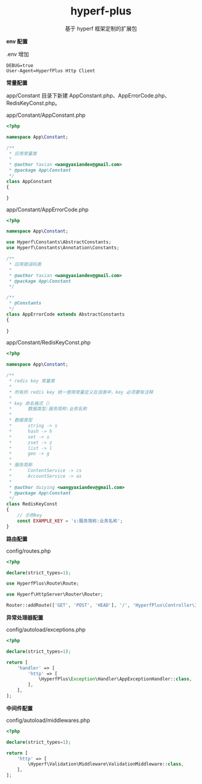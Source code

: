 <h1 align="center">
    hyperf-plus
</h1>

<p align="center">
    基于 hyperf 框架定制的扩展包
</p>

**env 配置**  

.env 增加  

```
DEBUG=true
User-Agent=HyperfPlus Http Client
```

**常量配置**  

app/Constant 目录下新建 AppConstant.php、AppErrorCode.php、RedisKeyConst.php。  

app/Constant/AppConstant.php  

```php
<?php

namespace App\Constant;

/**
 * 应用常量类
 *
 * @author Yaxian <wangyaxiandev@gmail.com>
 * @package App\Constant
 */
class AppConstant
{

}
```

app/Constant/AppErrorCode.php 

```php
<?php

namespace App\Constant;

use Hyperf\Constants\AbstractConstants;
use Hyperf\Constants\Annotation\Constants;

/**
 * 应用错误码类
 *
 * @author Yaxian <wangyaxiandev@gmail.com>
 * @package App\Constant
 */

/**
 * @Constants
 */
class AppErrorCode extends AbstractConstants
{
    
}
```

app/Constant/RedisKeyConst.php

```php
<?php

namespace App\Constant;

/**
 * redis key 常量类
 *
 * 所有的 redis key 统一使用常量定义在该类中，key 必须要有注释
 *
 * key 命名格式（）
 *      数据类型:服务简称:业务名称
 *
 * 数据类型
 *      string -> s
 *      hash -> h
 *      set -> s
 *      zset -> z
 *      list -> l
 *      geo -> g
 *
 * 服务简称
 *      ContentService -> cs
 *      AccountService -> as
 *
 * @author duiying <wangyaxiandev@gmail.com>
 * @package App\Constant
 */
class RedisKeyConst
{
    // 示例key
    const EXAMPLE_KEY = 's:服务简称:业务名称';
}
```

**路由配置**  

config/routes.php  

```php
<?php

declare(strict_types=1);

use HyperfPlus\Route\Route;

use Hyperf\HttpServer\Router\Router;

Router::addRoute(['GET', 'POST', 'HEAD'], '/', 'HyperfPlus\Controller\IndexController@handle');
```

**异常处理器配置**  

config/autoload/exceptions.php  

```php
<?php

declare(strict_types=1);

return [
    'handler' => [
        'http' => [
            \HyperfPlus\Exception\Handler\AppExceptionHandler::class,
        ],
    ],
];
```

**中间件配置**  

config/autoload/middlewares.php  

```php
<?php

declare(strict_types=1);

return [
    'http' => [
        \Hyperf\Validation\Middleware\ValidationMiddleware::class,
    ],
];
```


